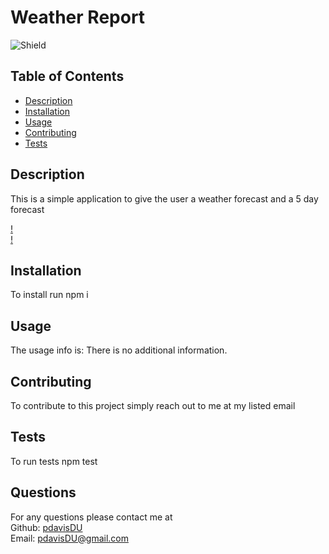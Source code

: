# Weather Report
  ![Shield](https://img.shields.io/badge/license-MIT-blue)
  ## Table of Contents
  - [Description](#description)
  - [Installation](#command)
  - [Usage](#repo)
  - [Contributing](#contribute)
  - [Tests](#tests)

  ## Description
  This is a simple application to give the user a weather forecast and a 5 day forecast

  [!](./Weather-report/Assets/weather.png)  
  [!](./Weather-report/Assets/weather2.png)
  ## Installation
  To install run npm i
  ## Usage
  The usage info is: There is no additional information.
  ## Contributing
  To contribute to this project simply reach out to me at my listed email
  ## Tests
  To run tests npm test
  ## Questions
  For any questions please contact me at  
  Github: [pdavisDU](https://github.com/pdavisDU)  
  Email: pdavisDU@gmail.com

